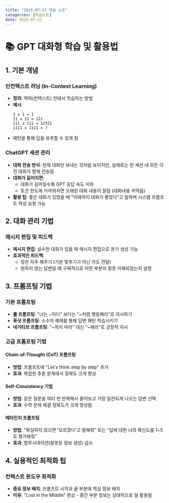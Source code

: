 ```yaml
---
title: "2025-07-21 학습 노트"
categories: [학습노트]
date: 2025-07-21
---
```


# 📚 GPT 대화형 학습 및 활용법

## 1. 기본 개념

### 인컨텍스트 러닝 (In-Context Learning)
- **정의**: 맥락(컨텍스트) 안에서 학습하는 방법
- **예시**: 
  ```
  1 x 1 = 1
  11 x 11 = 121
  111 x 111 = 12321
  1111 x 1111 = ?
  ```
- 패턴을 통해 답을 유추할 수 있게 됨

### ChatGPT 세션 관리
- **대화 전송 방식**: 현재 대화만 보내는 것처럼 보이지만, 실제로는 한 세션 내 모든 이전 대화가 함께 전송됨
- **대화가 길어지면**: 
  - 대화가 길어질수록 GPT 응답 속도 저하
  - 토큰 한도에 가까워지면 오래된 대화 내용이 잘림 (대화내용 까먹음)
- **활용 팁**: 좋은 대화가 있었을 때 "이때까지 대화가 좋았다"고 말하며 시스템 프롬프트 작성 요청 가능

## 2. 대화 관리 기법

### 메시지 편집 및 피드백
- **메시지 편집**: 실수한 대화가 있을 때 메시지 편집으로 분기 생성 가능
- **효과적인 피드백**: 
  - 칭찬 자주 해주기 (기분 맞추기가 아닌 의도 전달)
  - 원하지 않는 답변일 때 구체적으로 어떤 부분이 잘못 이해되었는지 설명

## 3. 프롬프팅 기법

### 기본 프롬프팅
- **롤 프롬프팅**: "너는 ~이다" 보다는 "~처럼 행동해라"로 지시하기
- **퓨샷 프롬프팅**: 소수의 예제를 통해 답변 패턴 학습시키기
- **네거티브 프롬프팅**: "~하지 마라" 대신 "~해라"로 긍정적 지시

### 고급 프롬프팅 기법

#### Chain-of-Thought (CoT) 프롬프팅
- **방법**: 프롬프트에 "Let's think step by step" 추가
- **효과**: 복잡한 추론 문제에서 정확도 크게 향상

#### Self-Consistency 기법
- **방법**: 같은 질문을 여러 번 반복해서 물어보고 가장 일관되게 나오는 답변 선택
- **효과**: 수학 문제 해결 정확도가 크게 향상됨

#### 메타인지 프롬프팅
- **방법**: "확실하지 않으면 '모르겠다'고 말해줘" 또는 "답에 대한 너의 확신도를 1~5로 평가해줘"
- **효과**: 할루시네이션(잘못된 정보 생성) 감소

## 4. 실용적인 최적화 팁

### 컨텍스트 윈도우 최적화
- **중요 정보 배치**: 프롬프트 시작과 끝 부분에 핵심 정보 배치
- **이유**: "Lost in the Middle" 현상 - 중간 부분 정보는 상대적으로 덜 활용됨